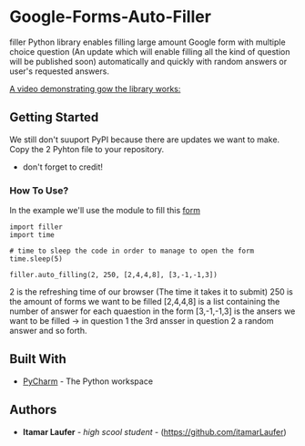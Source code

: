 # Google-Forms-Auto-Filler
filler Python library enables filling large amount Google form with multiple choice question (An update which will enable filling all the kind of question will be published soon) automatically and quickly with random answers or user's requested answers.

[A video demonstrating gow the library works:](https://drive.google.com/file/d/1twdch8YoZePCcT43jwZQOS9OcwnGU90U/view?usp=drivesdk)



## Getting Started

We still don't suuport PyPI because there are updates we want to make.
Copy the 2 Pyhton file to your repository.
* don't forget to credit!

### How To Use?

In the example we'll use the module to fill this [form](https://docs.google.com/forms/d/e/1FAIpQLSf3FklBI3vm6RLWDFqD1r3mRKxhPFbcshL2xOA-ZyFo1l-JOg/viewform)


```
import filler
import time

# time to sleep the code in order to manage to open the form
time.sleep(5)

filler.auto_filling(2, 250, [2,4,4,8], [3,-1,-1,3])
```

2 is the refreshing time of our browser (The time it takes it to submit)
250 is the amount of forms we want to be filled
[2,4,4,8] is a list containing the number of answer for each quaestion in the form
[3,-1,-1,3] is the ansers we want to be filled -> in question 1 the 3rd ansser in question 2 a random answer and so forth.

## Built With

* [PyCharm](https://www.jetbrains.com/pycharm/) - The Python workspace


## Authors

* **Itamar Laufer** - *high scool student* - (https://github.com/itamarLaufer)
